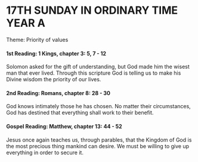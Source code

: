# 17TH SUNDAY IN ORDINARY TIME YEAR A
Theme: Priority of values

#### 1st Reading: 1 Kings, chapter 3: 5, 7 - 12

Solomon asked for the gift of understanding, but God made him the wisest man that ever lived. Through this scripture God is telling us to make his Divine wisdom the priority of our lives.

#### 2nd Reading: Romans, chapter 8: 28 - 30

God knows intimately those he has chosen. No matter their circumstances, God has destined that everything shall work to their benefit.

#### Gospel Reading: Matthew, chapter 13: 44 - 52

Jesus once again teaches us, through parables, that the Kingdom of God is the most precious thing mankind can desire. We must be willing to give up everything in order to secure it.